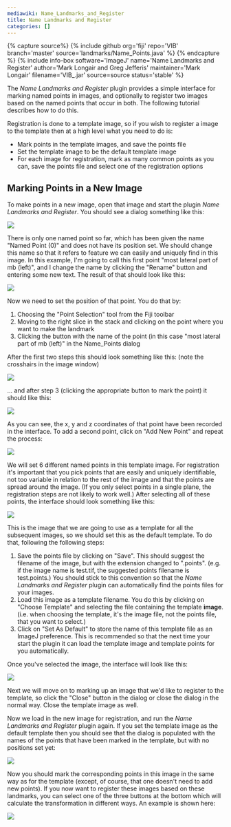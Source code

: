 ```yaml
---
mediawiki: Name_Landmarks_and_Register
title: Name Landmarks and Register
categories: []
---
```



{% capture source%}
{% include github org='fiji' repo='VIB' branch='master' source='landmarks/Name\_Points.java' %}
{% endcapture %}
{% include info-box software='ImageJ' name='Name Landmarks and Register' author='Mark Longair and Greg Jefferis' maintainer='Mark Longair' filename='VIB\_.jar' source=source status='stable' %}

The *Name Landmarks and Register* plugin provides a simple interface for marking named points in images, and optionally to register two images based on the named points that occur in both. The following tutorial describes how to do this.

Registration is done to a template image, so if you wish to register a image to the template then at a high level what you need to do is:

-   Mark points in the template images, and save the points file
-   Set the template image to be the default template image
-   For each image for registration, mark as many common points as you can, save the points file and select one of the registration options

## Marking Points in a New Image

To make points in a new image, open that image and start the plugin *Name Landmarks and Register*. You should see a dialog something like this:

![](/media/plugins/landmarks-00-no-points-yet.png)

There is only one named point so far, which has been given the name "Named Point (0)" and does not have its position set. We should change this name so that it refers to feature we can easily and uniquely find in this image. In this example, I'm going to call this first point "most lateral part of mb (left)", and I change the name by clicking the "Rename" button and entering some new text. The result of that should look like this:

![](/media/plugins/landmarks-01-named-unset.png)

Now we need to set the position of that point. You do that by:

1.  Choosing the "Point Selection" tool from the Fiji toolbar
2.  Moving to the right slice in the stack and clicking on the point where you want to make the landmark
3.  Clicking the button with the name of the point (in this case "most lateral part of mb (left)" in the Name\_Points dialog

After the first two steps this should look something like this: (note the crosshairs in the image window)

![](/media/plugins/landmarks-02-point-roi-selected.png)

... and after step 3 (clicking the appropriate button to mark the point) it should like this:

![](/media/plugins/landmarks-03-point-named.png)

As you can see, the x, y and z coordinates of that point have been recorded in the interface. To add a second point, click on "Add New Point" and repeat the process:

![](/media/plugins/landmarks-04-second-point-set.png)

We will set 6 different named points in this template image. For registration it's important that you pick points that are easily and uniquely identifiable, not too variable in relation to the rest of the image and that the points are spread around the image. (If you only select points in a single plane, the registration steps are not likely to work well.) After selecting all of these points, the interface should look something like this:

![](/media/plugins/landmarks-05-six-points-set.png)

This is the image that we are going to use as a template for all the subsequent images, so we should set this as the default template. To do that, following the following steps:

1.  Save the points file by clicking on "Save". This should suggest the filename of the image, but with the extension changed to ".points". (e.g. if the image name is test.tif, the suggested points filename is test.points.) You should stick to this convention so that the *Name Landmarks and Register* plugin can automatically find the points files for your images.
2.  Load this image as a template filename. You do this by clicking on "Choose Template" and selecting the file containing the template **image**. (i.e. when choosing the template, it's the image file, not the points file, that you want to select.)
3.  Click on "Set As Default" to store the name of this template file as an ImageJ preference. This is recommended so that the next time your start the plugin it can load the template image and template points for you automatically.

Once you've selected the image, the interface will look like this:

![](/media/plugins/landmarks-06-template-set.png)

Next we will move on to marking up an image that we'd like to register to the template, so click the "Close" button in the dialog or close the dialog in the normal way. Close the template image as well.

Now we load in the new image for registration, and run the *Name Landmarks and Register* plugin again. If you set the template image as the default template then you should see that the dialog is populated with the names of the points that have been marked in the template, but with no positions set yet:

![](/media/plugins/landmarks-07-floating-image.png)

Now you should mark the corresponding points in this image in the same way as for the template (except, of course, that one doesn't need to add new points). If you now want to register these images based on these landmarks, you can select one of the three buttons at the bottom which will calculate the transformation in different ways. An example is shown here:

![](/media/plugins/landmarks-09-registered-and-overlayed.png)


